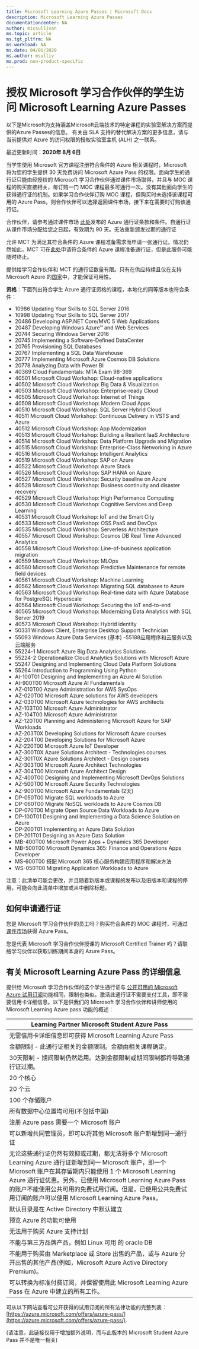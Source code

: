 ```yaml
---
title: Microsoft Learning Azure Passes | Microsoft Docs
description: Microsoft Learning Azure Passes
documentationcenter: NA
author: micsullivan
ms.topic: article
ms.tgt_pltfrm: NA
ms.workload: NA
ms.date: 04/01/2020
ms.author: msulliv
ms.prod: non-product-specific
---
```


# 授权 Microsoft 学习合作伙伴的学生访问 Microsoft Learning Azure Passes

<div>以下是Microsoft为支持涵盖Microsoft云端技术的特定课程的实验室解决方案而提供的Azure Passes的信息。  有关由 SLA 支持的替代解决方案的更多信息，请与当前提供对 Azure 的访问权限的授权实验室主机 (ALH) 之一联系。</div>

最近更新时间：**2020年 8月 6日**

当学生使用 Microsoft 官方课程注册符合条件的 Azure 相关课程时，Microsoft 将为您的学生提供 30 天免费访问 Microsoft Azure Pass 的权限。面向学生的通行证只能由经授权的 Microsoft 学习合作伙伴通过课件市场取得，并且与 MOC 课程的购买直接相关，每订购一门 MOC 课程最多可通行一次。没有其他面向学生的获得通行证的机制。如果学习合作伙伴订购 MOC 课程，但购买时未选择该课程可用的 Azure Pass，则合作伙伴可以选择返回课件市场，接下来在需要时订购该通行证。

合作伙伴，请参考通过课件市场 [此处](https://shop.courseware-marketplace.com/shop/en-GB/Content/TermsAndConditions)发布的 Azure 通行证条款和条件。自通行证从课件市场分配给您之日起，有效期为 90 天。无法重新颁发过期的通行证

允许 MCT 为满足其符合条件的 Azure 课程准备需求而申请一张通行证。情况仍然如此，MCT 可在[此处](https://vouchers.cloudapp.net/AzurePass/)申请符合条件的 Azure 课程准备通行证，但是此服务可能随时终止。

提供给学习合作伙伴和 MCT 的通行证数量有限。只有在供应持续且仅在支持 Microsoft Azure 的[国家](https://www.windowsazure.com/pricing/faq/)中，才能保证可用性。

**资格**：下面列出符合学生 Azure 通行证资格的课程，本地化的同等版本也符合条件：

- 10986 Updating Your Skills to SQL Server 2016
- 10998 Updating Your Skills to SQL Server 2017
- 20486 Developing ASP.NET Core/MVC 5 Web Applications
- 20487 Developing Windows Azure&trade; and Web Services
- 20744 Securing Windows Server 2016
- 20745 Implementing a Software-Defined DataCenter
- 20765 Provisioning SQL Databases
- 20767 Implementing a SQL Data Warehouse
- 20777 Implementing Microsoft Azure Cosmos DB Solutions
- 20778 Analyzing Data with Power BI
- 40369 Cloud Fundamentals: MTA Exam 98-369
- 40501 Microsoft Cloud Workshop: Cloud-native applications
- 40502 Microsoft Cloud Workshop: Big Data & Visualization
- 40503 Microsoft Cloud Workshop: Enterprise-ready Cloud
- 40505 Microsoft Cloud Workshop: Internet of Things
- 40508 Microsoft Cloud Workshop: Modern Cloud Apps
- 40510 Microsoft Cloud Workshop: SQL Server Hybrid Cloud
- 40511 Microsoft Cloud Workshop: Continuous Delivery in VSTS and Azure
- 40512 Microsoft Cloud Workshop: App Modernization
- 40513 Microsoft Cloud Workshop: Building a Resilient IaaS Architecture
- 40514 Microsoft Cloud Workshop: Data Platform Upgrade and Migration
- 40515 Microsoft Cloud Workshop: Enterprise-Class Networking in Azure
- 40516 Microsoft Cloud Workshop: Intelligent Analytics
- 40519 Microsoft Cloud Workshop: SAP on Azure
- 40522 Microsoft Cloud Workshop: Azure Stack
- 40526 Microsoft Cloud Workshop: SAP HANA on Azure
- 40527 Microsoft Cloud Workshop: Security baseline on Azure
- 40528 Microsoft Cloud Workshop: Business continuity and disaster recovery
- 40529 Microsoft Cloud Workshop: High Performance Computing
- 40530 Microsoft Cloud Workshop: Cognitive Services and Deep Learning
- 40531 Microsoft Cloud Workshop: IoT and the Smart City
- 40533 Microsoft Cloud Workshop: OSS PaaS and DevOps
- 40535 Microsoft Cloud Workshop: Serverless Architecture
- 40557 Microsoft Cloud Workshop: Cosmos DB Real Time Advanced Analytics
- 40558 Microsoft Cloud Workshop: Line-of-business application migration
- 40559 Microsoft Cloud Workshop: MLOps
- 40560 Microsoft Cloud Workshop: Predictive Maintenance for remote field devices
- 40561 Microsoft Cloud Workshop: Machine Learning
- 40562 Microsoft Cloud Workshop: Migrating SQL databases to Azure
- 40563 Microsoft Cloud Workshop: Real-time data with Azure Database for PostgreSQL Hyperscale
- 40564 Microsoft Cloud Workshop: Securing the IoT end-to-end
- 40565 Microsoft Cloud Workshop: Modernizing Data Analytics with SQL Server 2019
- 40573 Microsoft Cloud Workshop: Hybrid identity
- 50331 Windows Client, Enterprise Desktop Support Technician
- 55093 Windows Azure Data Services (基本)
-55188应用程序和云服务以及云端服务
- 55224-1 Microsoft Azure Big Data Analytics Solutions
- 55224-2 Operationalize Cloud Analytics Solutions with Microsoft Azure
- 55247 Designing and Implementing Cloud Data Platform Solutions
- 55264 Introduction to Programming Using Python
- AI-100T01 Designing and Implementing an Azure AI Solution
- AI-900T00 Microsoft Azure AI Fundamentals
- AZ-010T00 Azure Administration for AWS SysOps
- AZ-020T00 Microsoft Azure solutions for AWS developers
- AZ-030T00 Microsoft Azure technologies for AWS architects
- AZ-103T00 Microsoft Azure Administrator
- AZ-104T00 Microsoft Azure Administrator
- AZ-120T00 Planning and Administering Microsoft Azure for SAP Workloads
- AZ-203T0X Developing Solutions for Microsoft Azure courses
- AZ-204T00 Developing Solutions for Microsoft Azure
- AZ-220T00 Microsoft Azure IoT Developer
- AZ-300T0X Azure Solutions Architect - Technologies courses
- AZ-301T0X Azure Solutions Architect - Design courses
- AZ-303T00 Microsoft Azure Architect Technologies
- AZ-304T00 Microsoft Azure Architect Design
- AZ-400T00 Designing and Implementing Microsoft DevOps Solutions
- AZ-500T00 Microsoft Azure Security Technologies
- AZ-900T00 Microsoft Azure Fundamentals (2天)
- DP-050T00 Migrate SQL workloads to Azure
- DP-060T00 Migrate NoSQL workloads to Azure Cosmos DB
- DP-070T00 Migrate Open Source Data Workloads to Azure
- DP-100T01 Designing and Implementing a Data Science Solution on Azure
- DP-200T01 Implementing an Azure Data Solution
- DP-201T01 Designing an Azure Data Solution
- MB-400T00 Microsoft Power Apps + Dynamics 365 Developer
- MB-500T00 Microsoft Dynamics 365: Finance and Operations Apps Developer
- MS-600T00 搭配 Microsoft 365 核心服务构建应用程序和解决方法
- WS-050T00 Migrating Application Workloads to Azure

注意：此清单可能会更改，并且随着新版本或课程的发布以及旧版本和课程的停用，可能会向此清单中增加或从中删除标题。

## 如何申请通行证

您是 Microsoft 学习合作伙伴的员工吗？购买符合条件的 MOC 课程时，可通过 [课件市场](https://shop.courseware-marketplace.com/)获得 Azure Pass。

您是代表 Microsoft 学习合作伙伴授课的  Microsoft Certified Trainer 吗？请联络学习伙伴以获取训练期间本身的 Azure Pass。

## 有关 Microsoft Learning Azure Pass 的详细信息

提供给 Microsoft 学习合作伙伴的这个学生通行证与 [公开可用的 Microsoft Azure 试用订阅](https://azure.microsoft.com/pricing/free-trial/)功能相同，限制也类似。激活此通行证不需要支付工具，即不需要信用卡详细信息。以下是供我们的 Microsoft 学习合作伙伴和讲师使用的 Microsoft Learning Azure pass 功能的概述：

| Learning Partner Microsoft Student Azure Pass |
| --- |
| 无需信用卡详细信息即可获得 Microsoft Learning Azure Pass |
| 金额限制 - 此通行证相关的金额限制。金额由相关课程确定。|
| 30天限制 - 期间限制仍然适用。达到金额限制或期间限制都将导致通行证过期。|
| 20 个核心 |
| 20 个云 |
| 100 个存储账户 |
| 所有数据中心位置均可用(不包括中国)|
| 注册 Azure pass 需要一个 Microsoft 账户 |
| 可以新增共同管理员，即可以将其他 Microsoft 账户新增到同一通行证|
| 无论这些通行证仍然有效抑或过期，都无法将多个 Microsoft Learning Azure 通行证新增到同一 Microsoft 账户，即一个 Microsoft 账户在其存留期内只能使用 1 个 Microsoft Learning Azure 通行证优惠。另外，已使用 Microsoft Learning Azure Pass 的账户不能使用公共可用的免费试用订阅。但是，已使用公共免费试用订阅的账户可以使用 Microsoft Learning Azure Pass。|
| 默认目录是在 Active Directory 中默认建立 |
| 预览 Azure 的功能可使用 |
| 无法用于购买 Azure 支持计划 |
| 不能与第三方品牌产品，例如 Linux 可用 的 oracle DB |
| 不能用于购买由 Marketplace 或 Store 出售的产品，或与 Azure 分开出售的其他产品(例如，Microsoft Azure Active Directory Premium)。|
| 可以转换为标准付费订阅，并保留使用此 Microsoft Learning Azure Pass 在 Azure 中建立的所有工作。|

可从以下网站查看可公开获得的试用订阅的所有法律功能的完整列表：[https://azure.microsoft.com/offers/azure-pass/](https://azure.microsoft.com/offers/azure-pass/).

(请注意，此链接仅用于增加额外说明，而与此版本的 Microsoft Student Azure Pass 并不是唯一相关)
